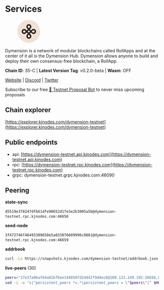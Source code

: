 # Services

<figure><img src="https://raw.githubusercontent.com/kj89/cosmos-images/main/logos/dymension.png" alt=""><figcaption></figcaption></figure>

Dymension is a network of modular blockchains called RollApps  and at the center of it all is the Dymension Hub. Dymension  allows anyone to build and deploy their own consensus-free blockchain, a RollApp.

**Chain ID**: 35-C | **Latest Version Tag**: v0.2.0-beta | **Wasm**: OFF

[Website](https://dymension.xyz/) | [Discord](https://discord.gg/dymension) | [Twitter](https://twitter.com/dymensionXYZ)



Subscribe to our free [🤖 Testnet Proposal Bot](https://t.me/kjnodes_testnet_proposal_bot) to never miss upcoming proposals


## Chain explorer
[https://explorer.kjnodes.com/dymension-testnet](https://explorer.kjnodes.com/dymension-testnet)

## Public endpoints

* api: [https://dymension-testnet.api.kjnodes.com](https://dymension-testnet.api.kjnodes.com)
* rpc: [https://dymension-testnet.rpc.kjnodes.com](https://dymension-testnet.rpc.kjnodes.com)
* grpc: dymension-testnet.grpc.kjnodes.com:46090

## Peering

**state-sync**

```text
d5519e378247dfb61dfe90652d1fe3e2b3005a5b@dymension-testnet.rpc.kjnodes.com:46656
```

**seed-node**

```text
3f472746f46493309650e5a033076689996c8881@dymension-testnet.rpc.kjnodes.com:46659
```

**addrbook**
```bash
curl -Ls https://snapshots.kjnodes.com/dymension-testnet/addrbook.json > $HOME/.dymension/config/addrbook.json
```

**live-peers** (30)
```bash
peers="17e37a96af64a81bf6ee144850fd24442f9d4ec6@109.123.249.192:26656,8eb8789ce687870a1c9b8ab7cc0f816c653ed56e@217.21.53.108:26656,77c42c2b2702437981976f7a648c26cd37911f7b@65.108.9.230:46656,d4a66d01b1d109d842a7f1d51f541033c653ea03@116.202.227.117:46656,5c2a752c9b1952dbed075c56c600c3a79b58c395@195.3.220.54:27086,8b5367df2b1287174ce8950654953d81a7d69a29@144.76.201.43:26556,e678f78d3250fef1e6e0afcdb1ebdc5fe0d7138c@5.161.76.147:46656,4d2ec1e61d61550fc5bfacc57e971ff9b6181152@135.181.180.29:26656,ba2ef45240cc997443df795b801a34602ba68b55@65.109.92.241:17886,0ee31ef97ba6b6c13b25b5c528163f2092821c2d@65.21.132.27:24856,a85420b25181bdb9b3a38741c48dafd5fb3b922f@209.34.205.57:26656,290ec1fc5cc5667d4e072cf336758d744d291ef1@65.109.104.118:26656,adf394846dc942b1fd03f6e310eda60b5eda7848@195.201.197.4:32656,c6cdcc7f8e1a33f864956a8201c304741411f219@3.214.163.125:26656,454ce7fae2800bfbf53d73131e8d9ba3a384e8c4@43.248.96.60:26656,30ce17a86b30b43b7e64c47f8249add57d2ec576@217.21.53.107:26656,60f464943e6434579abdfa28a3122bd2d6008dec@139.99.68.119:26656,af6787b3273dd60e0f809c7e5e2a2a9fd379045e@195.201.195.61:27656,b24974dd15a984f882438d907ee97c6baf1ae766@185.177.116.36:656,36d734269c8e69fd60e9050a7f47733b2e570d1c@89.117.57.201:11656,5dbbb68e0c8a86bdc372cf1de0691f1cdc6a96ad@82.208.23.223:27656,708ff9955abd0e86b7873c1ec73311414bd1db24@217.21.53.106:26656,57a66a59cc291887f35e231b4469e2c957728862@46.4.5.45:20556,6ee2e6550cd3510c0fc912bf0632a894148a79a7@38.242.202.174:31656,1ed89bd1d280c4c6eb7d9134bb238d97fbb3f4b2@88.99.104.180:36656,0cc10d01b749a1e8b8d14c077140c776394d31e5@65.108.9.164:21456,22acf9a303e825ce04171ef26e2326c09aeb238b@47.147.226.228:55656,c26dc8486e8c4817e154812462993ce562cda221@65.108.231.124:32656,281190aa44ca82fb47afe60ba1a8902bae469b2a@88.99.164.158:17086,d5519e378247dfb61dfe90652d1fe3e2b3005a5b@65.109.68.190:46656"
sed -i -e "s|^persistent_peers *=.*|persistent_peers = \"$peers\"|" $HOME/.dymension/config/config.toml
```
